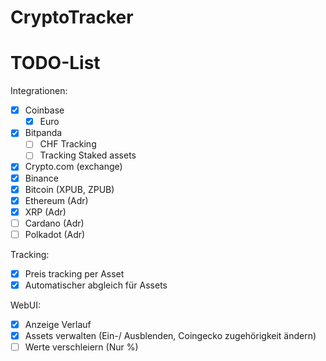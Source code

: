 # CryptoTracker

# TODO-List
Integrationen:
- [x] Coinbase
  - [x] Euro 
- [x] Bitpanda
  - [ ] CHF Tracking
  - [ ] Tracking Staked assets
- [x] Crypto.com (exchange)
- [x] Binance
- [x] Bitcoin (XPUB, ZPUB)
- [x] Ethereum (Adr)
- [x] XRP (Adr)
- [ ] Cardano (Adr)
- [ ] Polkadot (Adr)

Tracking:
- [x] Preis tracking per Asset
- [x] Automatischer abgleich für Assets

WebUI:
- [x] Anzeige Verlauf
- [x] Assets verwalten (Ein-/ Ausblenden, Coingecko zugehörigkeit ändern)
- [ ] Werte verschleiern (Nur %)
